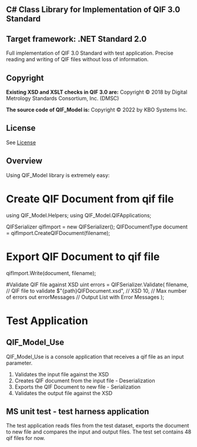 ## C# Class Library for Implementation of QIF 3.0 Standard
## Target framework: .NET Standard 2.0

Full implementation of QIF 3.0 Standard with test application.
Precise reading and writing of QIF files without loss of information.

## Copyright

**Existing XSD and XSLT checks in QIF 3.0 are:**
Copyright © 2018 by Digital Metrology Standards Consortium, Inc. (DMSC)

**The source code of QIF_Model is:**
Copyright © 2022 by KBO Systems Inc.

## License

See [License](LICENSE.md)

## Overview

Using QIF_Model library is extremely easy:

# Create QIF Document from qif file
using QIF_Model.Helpers;
using QIF_Model.QIFApplications;

QIFSerializer qifImport = new QIFSerializer();
QIFDocumentType document = qifImport.CreateQIFDocument(filename);

# Export QIF Document to qif file
qifImport.Write(document, filename);

#Validate QIF file against XSD
uint errors = QIFSerializer.Validate(
                filename,                    // QIF file to validate
                $"{path}QIFDocument.xsd",    // XSD
                10,                          // Max number of errors 
                out errorMessages            // Output List with Error Messages
                );


# Test Application
## QIF_Model_Use
QIF_Model_Use is a console application that receives a qif file as an input parameter.
1. Validates the input file against the XSD 
2. Creates QIF document from the input file - Deserialization
3. Exports the QIF Document to new file - Serialization
4. Validates the output file against the XSD

## MS unit test - test harness application
The test application reads files from the test dataset, exports the document to new file and compares the input and output files.
The test set contains 48 qif files for now.
